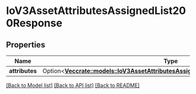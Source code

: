 # IoV3AssetAttributesAssignedList200Response

## Properties

Name | Type | Description | Notes
------------ | ------------- | ------------- | -------------
**attributes** | Option<[**Vec<crate::models::IoV3AssetAttributesAssignedList200ResponseAttributesInner>**](io_v3_asset_attributes_assigned_list_200_response_attributes_inner.md)> |  | [optional]

[[Back to Model list]](../README.md#documentation-for-models) [[Back to API list]](../README.md#documentation-for-api-endpoints) [[Back to README]](../README.md)


